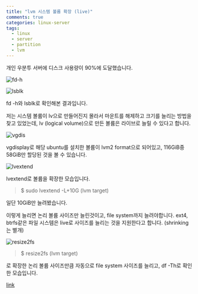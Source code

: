 ```yaml
---
title: "lvm 시스템 볼륨 확장 (live)"
comments: true
categories: linux-server
tags:
  - linux
  - server
  - partition
  - lvm
---
```


개인 우분투 서버에 디스크 사용량이 90%에 도달했습니다.

![fd-h](https://github.com/JustYOLO/justyolo.github.io/assets/31424495/a03e69a7-c82a-46d6-bc0c-64685758042b)

![lsblk](https://github.com/JustYOLO/justyolo.github.io/assets/31424495/4be97030-1555-4c0a-8cd1-d51e53899ff2)

fd -h와 lsblk로 확인해본 결과입니다.

저는 시스템 볼륨이 lv으로 만들어진지 몰라서 마운트를 해제하고 크기를 늘리는 방법을 찾고 있었는데, lv (logical volume)으로 만든 볼륨은 라이브로 늘릴 수 있다고 합니다.

![vgdis](https://github.com/JustYOLO/justyolo.github.io/assets/31424495/968bc3b6-b88d-4f3f-be4a-6dfa0ea293c8)

vgdisplay로 해당 ubuntu를 설치한 볼륨이 lvm2 format으로 되어있고, 116GiB중 58GiB만 할당된 것을 볼 수 있습니다.

![lvextend](https://github.com/JustYOLO/justyolo.github.io/assets/31424495/fba6206d-d749-4e04-a573-32cb825af457)

lvextend로 볼륨을 확장한 모습입니다.
> $ sudo lvextend -L+10G (lvm target)

일단 10GiB만 늘려봤습니다.

이렇게 늘리면 논리 볼륨 사이즈만 늘린것이고, file system까지 늘려야합니다. ext4, btrfs같은 파일 시스템은 live로 사이즈를 늘리는 것을 지원한다고 합니다. (shrinking는 별개)

![resize2fs](https://github.com/JustYOLO/justyolo.github.io/assets/31424495/7a937501-5e12-4bd4-878e-00bfda1b9fd8)

>$ resize2fs (lvm target)

로 확장한 논리 볼륨 사이즈만큼 자동으로 file system 사이즈를 늘리고, df -Th로 확인한 모습입니다.

[link](https://unix.stackexchange.com/questions/58432/must-the-filesystem-be-unmounted-while-extending-an-lvm-logical-volume)
